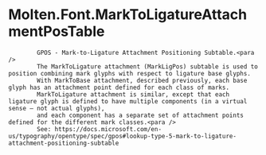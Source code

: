 ﻿  
# Molten.Font.MarkToLigatureAttachmentPosTable

            GPOS - Mark-to-Ligature Attachment Positioning Subtable.<para />
            The MarkToLigature attachment (MarkLigPos) subtable is used to position combining mark glyphs with respect to ligature base glyphs. 
            With MarkToBase attachment, described previously, each base glyph has an attachment point defined for each class of marks. 
            MarkToLigature attachment is similar, except that each ligature glyph is defined to have multiple components (in a virtual sense — not actual glyphs), 
            and each component has a separate set of attachment points defined for the different mark classes.<para />
            See: https://docs.microsoft.com/en-us/typography/opentype/spec/gpos#lookup-type-5-mark-to-ligature-attachment-positioning-subtable
            
